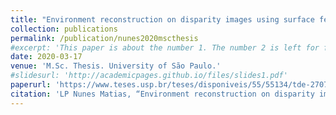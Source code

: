 ```yaml
---
title: "Environment reconstruction on disparity images using surface features and Generative Adversarial Networks"
collection: publications
permalink: /publication/nunes2020mscthesis
#excerpt: 'This paper is about the number 1. The number 2 is left for future work.'
date: 2020-03-17
venue: 'M.Sc. Thesis. University of São Paulo.'
#slidesurl: 'http://academicpages.github.io/files/slides1.pdf'
paperurl: 'https://www.teses.usp.br/teses/disponiveis/55/55134/tde-27072020-163017/publico/LucasPeresNunesMatias_revisada.pdf'
citation: 'LP Nunes Matias, “Environment reconstruction on disparity images using surface features and Generative Adversarial Networks,” M.Sc. Thesis. University of São Paulo, 2020.'
---
```

